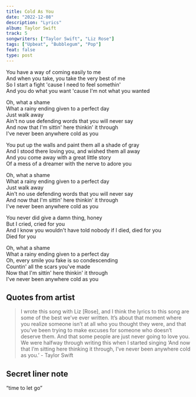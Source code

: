 ```yaml
---
title: Cold As You
date: "2022-12-08"
description: "Lyrics"
album: Taylor Swift
track: 5
songwriters: ["Taylor Swift", "Liz Rose"]
tags: ["Upbeat", "Bubblegum", "Pop"]
feat: false
type: post
---
```


<p className="verse-one">
You have a way of coming easily to me <br />
And when you take, you take the very best of me <br />
So I start a fight 'cause I need to feel somethin' <br />
And you do what you want 'cause I'm not what you wanted <br />
</p>
<p className="chorus">
Oh, what a shame <br />
What a rainy ending given to a perfect day <br />
Just walk away <br />
Ain't no use defending words that you will never say <br />
And now that I'm sittin' here thinkin' it through <br />
I've never been anywhere cold as you <br />
</p>
<p className="verse-two">
You put up the walls and paint them all a shade of gray <br />
And I stood there loving you, and wished them all away <br />
And you come away with a great little story <br />
Of a mess of a dreamer with the nerve to adore you <br />
</p>
<p className="chorus">
Oh, what a shame <br />
What a rainy ending given to a perfect day <br />
Just walk away <br />
Ain't no use defending words that you will never say <br />
And now that I'm sittin' here thinkin' it through <br />
I've never been anywhere cold as you <br />
</p>
<p className="bridge">
You never did give a damn thing, honey <br />
But I cried, cried for you <br />
And I know you wouldn't have told nobody if I died, died for you <br />
Died for you <br />
</p>
<p className="chorus">
Oh, what a shame <br />
What a rainy ending given to a perfect day <br />
Oh, every smile you fake is so condescending <br />
Countin' all the scars you've made <br />
Now that I'm sittin' here thinkin' it through <br />
I've never been anywhere cold as you <br />
</p>

## Quotes from artist

<blockquote>
I wrote this song with Liz [Rose], and I think the lyrics to this song are some of the best we’ve ever written. It’s about that moment where you realize someone isn’t at all who you thought they were, and that you’ve been trying to make excuses for someone who doesn’t deserve them. And that some people are just never going to love you. We were halfway through writing this when I started singing ‘And now that I’m sitting here thinking it through, I’ve never been anywhere cold as you.’ - Taylor Swift
</blockquote>

## Secret liner note

“time to let go”
